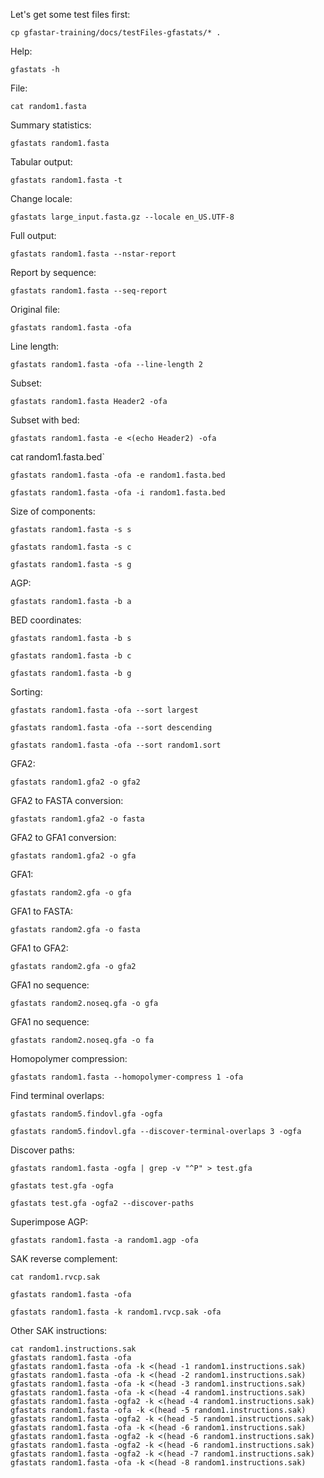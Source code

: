 Let's get some test files first:
```
cp gfastar-training/docs/testFiles-gfastats/* .
```
Help:
```
gfastats -h
```
File:
```
cat random1.fasta
```
Summary statistics:
```
gfastats random1.fasta
```
Tabular output:
```
gfastats random1.fasta -t
```
Change locale:
```
gfastats large_input.fasta.gz --locale en_US.UTF-8
```
Full output:
```
gfastats random1.fasta --nstar-report
```
Report by sequence:
```
gfastats random1.fasta --seq-report
```
Original file:
```
gfastats random1.fasta -ofa
```
Line length:
```
gfastats random1.fasta -ofa --line-length 2
```
Subset:
```
gfastats random1.fasta Header2 -ofa
```
Subset with bed:
```
gfastats random1.fasta -e <(echo Header2) -ofa
```
cat random1.fasta.bed`
```
gfastats random1.fasta -ofa -e random1.fasta.bed
```
```
gfastats random1.fasta -ofa -i random1.fasta.bed
```
Size of components:
```
gfastats random1.fasta -s s
```
```
gfastats random1.fasta -s c
```
```
gfastats random1.fasta -s g
```
AGP:
```
gfastats random1.fasta -b a
```
BED coordinates:
```
gfastats random1.fasta -b s
```
```
gfastats random1.fasta -b c
```
```
gfastats random1.fasta -b g
```
Sorting:
```
gfastats random1.fasta -ofa --sort largest
```
```
gfastats random1.fasta -ofa --sort descending
```
```
gfastats random1.fasta -ofa --sort random1.sort
```
GFA2:
```
gfastats random1.gfa2 -o gfa2
```
GFA2 to FASTA conversion:
```
gfastats random1.gfa2 -o fasta
```
GFA2 to GFA1 conversion:
```
gfastats random1.gfa2 -o gfa
```
GFA1:
```
gfastats random2.gfa -o gfa
```
GFA1 to FASTA:
```
gfastats random2.gfa -o fasta
```
GFA1 to GFA2:
```
gfastats random2.gfa -o gfa2
```
GFA1 no sequence:
```
gfastats random2.noseq.gfa -o gfa
```
GFA1 no sequence:
```
gfastats random2.noseq.gfa -o fa
```
Homopolymer compression:
```
gfastats random1.fasta --homopolymer-compress 1 -ofa
```
Find terminal overlaps:
```
gfastats random5.findovl.gfa -ogfa
```
```
gfastats random5.findovl.gfa --discover-terminal-overlaps 3 -ogfa
```
Discover paths:
```
gfastats random1.fasta -ogfa | grep -v "^P" > test.gfa
```
```
gfastats test.gfa -ogfa
```
```
gfastats test.gfa -ogfa2 --discover-paths
```
Superimpose AGP:
```
gfastats random1.fasta -a random1.agp -ofa
```
SAK reverse complement:
```
cat random1.rvcp.sak
```
```
gfastats random1.fasta -ofa
```
```
gfastats random1.fasta -k random1.rvcp.sak -ofa
```
Other SAK instructions:
```
cat random1.instructions.sak
gfastats random1.fasta -ofa
gfastats random1.fasta -ofa -k <(head -1 random1.instructions.sak)
gfastats random1.fasta -ofa -k <(head -2 random1.instructions.sak)
gfastats random1.fasta -ofa -k <(head -3 random1.instructions.sak)
gfastats random1.fasta -ofa -k <(head -4 random1.instructions.sak)
gfastats random1.fasta -ogfa2 -k <(head -4 random1.instructions.sak)
gfastats random1.fasta -ofa -k <(head -5 random1.instructions.sak)
gfastats random1.fasta -ogfa2 -k <(head -5 random1.instructions.sak)
gfastats random1.fasta -ofa -k <(head -6 random1.instructions.sak)
gfastats random1.fasta -ogfa2 -k <(head -6 random1.instructions.sak)
gfastats random1.fasta -ogfa2 -k <(head -6 random1.instructions.sak)
gfastats random1.fasta -ogfa2 -k <(head -7 random1.instructions.sak)
gfastats random1.fasta -ofa -k <(head -8 random1.instructions.sak)
```
